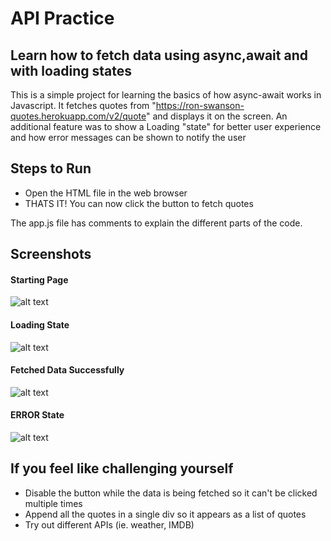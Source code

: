 # API Practice

## Learn how to fetch data using async,await and with loading states

This is a simple project for learning the basics of how async-await works in Javascript.
It fetches quotes from "https://ron-swanson-quotes.herokuapp.com/v2/quote" and displays it on the screen.
An additional feature was to show a Loading "state" for better user experience and how error messages can be shown to notify the user

## Steps to Run

- Open the HTML file in the web browser
- THATS IT! You can now click the button to fetch quotes

The app.js file has comments to explain the different parts of the code.

## Screenshots

#### Starting Page

![alt text](https://i.imgur.com/J2Mdfzd.png)

#### Loading State

![alt text](https://i.imgur.com/iEID2ol.png)

#### Fetched Data Successfully

![alt text](https://i.imgur.com/zVAcfdu.png)

#### ERROR State

![alt text](https://i.imgur.com/w8Yo194.png)

## If you feel like challenging yourself

- Disable the button while the data is being fetched so it can't be clicked multiple times
- Append all the quotes in a single div so it appears as a list of quotes
- Try out different APIs (ie. weather, IMDB)
